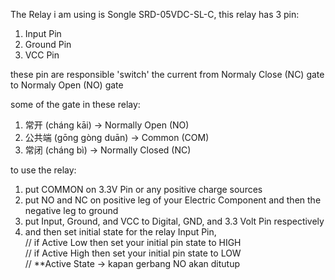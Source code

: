 The Relay i am using is Songle SRD-05VDC-SL-C, this relay has 3 pin:
1. Input Pin
2. Ground Pin
3. VCC Pin

  
these pin are responsible 'switch' the current from Normaly Close (NC) gate to Normaly Open (NO) gate  

some of the gate in these relay:
1. 常开 (cháng kāi) → Normally Open (NO)
2. 公共端 (gōng gòng duān) → Common (COM)
3. 常闭 (cháng bì) → Normally Closed (NC)

to use the relay:  
1. put COMMON on 3.3V Pin or any positive charge sources  
2. put NO and NC on positive leg of your Electric Component and then the negative leg to ground  
3. put Input, Ground, and VCC to Digital, GND, and 3.3 Volt Pin respectively
4. and then set initial state for the relay Input Pin,  
//    if Active Low then set your initial pin state to HIGH  
//    if Active High then set your initial pin state to LOW  
//       **Active State -> kapan gerbang NO akan ditutup  
